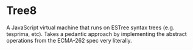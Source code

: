 # Tree8

A JavaScript virtual machine that runs on ESTree syntax trees (e.g. tesprima, etc).  Takes a pedantic approach by implementing the abstract operations from the ECMA-262 spec very literally.
